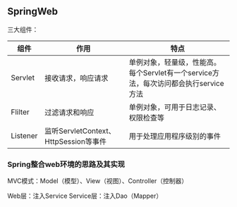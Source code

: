 ## SpringWeb

三大组件：

| 组件 | 作用 | 特点 |
| ---- | ---- | ---- |
| Servlet | 接收请求，响应请求 | 单例对象，轻量级，性能高。每个Servlet有一个service方法，每次访问都会执行service方法 |
| Flilter | 过滤请求和响应 | 单例对象，可用于日志记录、权限检查等 |
| Listener | 监听ServletContext、HttpSession等事件 | 用于处理应用程序级别的事件 |

### Spring整合web环境的思路及其实现
MVC模式：Model（模型）、View（视图）、Controller（控制器）

Web层：注入Service
Service层：注入Dao（Mapper）